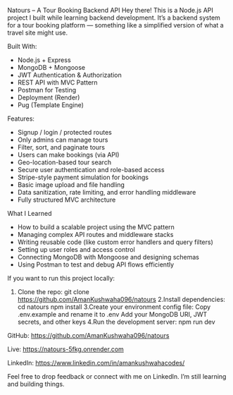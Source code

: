 Natours – A Tour Booking Backend API
  Hey there!
    This is a Node.js API project I built while learning backend development.
    It’s a backend system for a tour booking platform — something like a simplified version of what a travel site might use.

Built With:
- Node.js + Express  
- MongoDB + Mongoose  
- JWT Authentication & Authorization  
- REST API with MVC Pattern  
- Postman for Testing  
- Deployment (Render)  
- Pug (Template Engine)

Features:
- Signup / login / protected routes  
- Only admins can manage tours  
- Filter, sort, and paginate tours  
- Users can make bookings (via API)  
- Geo-location-based tour search  
- Secure user authentication and role-based access  
- Stripe-style payment simulation for bookings  
- Basic image upload and file handling  
- Data sanitization, rate limiting, and error handling middleware  
- Fully structured MVC architecture


What I Learned
- How to build a scalable project using the MVC pattern  
- Managing complex API routes and middleware stacks  
- Writing reusable code (like custom error handlers and query filters)  
- Setting up user roles and access control  
- Connecting MongoDB with Mongoose and designing schemas  
- Using Postman to test and debug API flows efficiently

If you want to run this project locally:
1. Clone the repo:
 git clone https://github.com/AmanKushwaha096/natours
2.Install dependencies:
 cd natours
 npm install
3.Create your environment config file:
 Copy .env.example and rename it to .env
 Add your MongoDB URI, JWT secrets, and other keys
4.Run the development server:
 npm run dev

GitHub: https://github.com/AmanKushwaha096/natours

Live: https://natours-5fkg.onrender.com

LinkedIn: https://www.linkedin.com/in/amankushwahacodes/

Feel free to drop feedback or connect with me on LinkedIn.
I’m still learning and building things.
